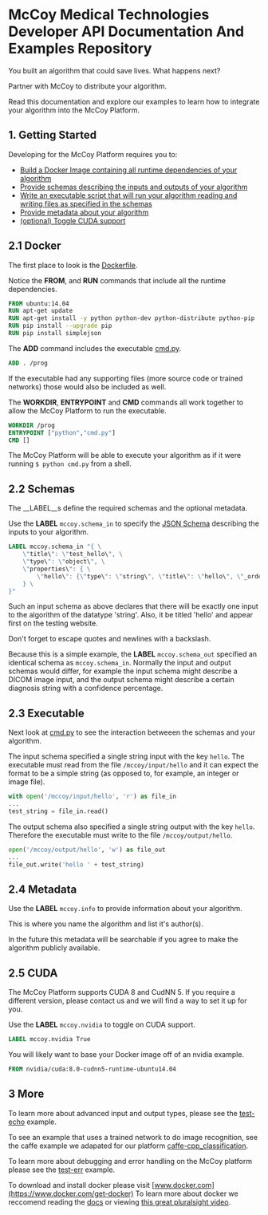 # McCoy Medical Technologies Developer API Documentation And Examples Repository

You built an algorithm that could save lives. What happens next?

Partner with McCoy to distribute your algorithm.

Read this documentation and explore our examples to learn how to integrate your algorithm into the McCoy Platform.

## 1. Getting Started
Developing for the McCoy Platform requires you to:
* [Build a Docker Image containing all runtime dependencies of your algorithm](#21-docker)
* [Provide schemas describing the inputs and outputs of your algorithm](#22-schemas)
* [Write an executable script that will run your algorithm reading and writing files as specified in the schemas](#23-executable)
* [Provide metadata about your algorithm](#24-metadata)
* [(optional) Toggle CUDA support](#25-cuda)

## 2.1 Docker
The first place to look is the [Dockerfile](test-helloworld/Dockerfile).

Notice the __FROM__, and __RUN__ commands that include all the runtime dependencies.
```Dockerfile
FROM ubuntu:14.04
RUN apt-get update
RUN apt-get install -y python python-dev python-distribute python-pip
RUN pip install --upgrade pip
RUN pip install simplejson
```

The __ADD__ command includes the executable [cmd.py](test-helloworld/cmd.py).
```Dockerfile
ADD . /prog
```
If the executable had any supporting files (more source code or trained networks) those would also be included as well.

The __WORKDIR__, __ENTRYPOINT__ and __CMD__ commands all work together to allow the McCoy Platform to run the executable.
```Dockerfile
WORKDIR /prog
ENTRYPOINT ["python","cmd.py"]
CMD []
```
The McCoy Platform will be able to execute your algorithm as if it were running `$ python cmd.py` from a shell.

## 2.2 Schemas
The __LABEL__s define the required schemas and the optional metadata.

Use the __LABEL__ `mccoy.schema_in` to specify the [JSON Schema](http://json-schema.org/) describing 
the inputs to your algorithm.
```Dockerfile
LABEL mccoy.schema_in "{ \
    \"title\": \"test_hello\", \
    \"type\": \"object\", \
    \"properties\": { \
        \"hello\": {\"type\": \"string\", \"title\": \"hello\", \"_order\": 1} \
    } \
}"
```
Such an input schema as above declares that there will be exactly one input to the algorithm of the datatype 'string'.
Also, it be titled 'hello' and appear first on the testing website.

Don't forget to escape quotes and newlines with a backslash.

Because this is a simple example, the __LABEL__ `mccoy.schema_out` specified an identical schema as `mccoy.schema_in`. 
Normally the input and output schemas would differ, for example the input schema might describe a DICOM image input, 
and the output schema might describe a certain diagnosis string with a confidence percentage.

## 2.3 Executable
Next look at [cmd.py](test-helloworld/cmd.py) to see the interaction betweeen the schemas and your algorithm.

The input schema specified a single string input with the key `hello`. The executable must read from the file
`/mccoy/input/hello` and it can expect the format to be a simple string (as opposed to, for example, an integer or image file).
```python
with open('/mccoy/input/hello', 'r') as file_in
...
test_string = file_in.read()
```

The output schema also specified a single string output with the key `hello`. Therefore the executable must 
write to the file `/mccoy/output/hello`.
```python
open('/mccoy/output/hello', 'w') as file_out
...
file_out.write('hello ' + test_string)
```
## 2.4 Metadata
Use the __LABEL__ `mccoy.info` to provide information about your algorithm. 

This is where you name the algorithm and list it's author(s). 

In the future this metadata will be searchable if you agree to make the algorithm publicly available.

## 2.5 CUDA
The McCoy Platform supports CUDA 8 and CudNN 5. If you require a different version, please contact us and we will 
find a way to set it up for you.

Use the __LABEL__ `mccoy.nvidia` to toggle on CUDA support.
```Dockerfile
LABEL mccoy.nvidia True
```

You will likely want to base your Docker image off of an nvidia example.
```Dockerfile
FROM nvidia/cuda:8.0-cudnn5-runtime-ubuntu14.04
```

## 3 More
To learn more about advanced input and output types, please see the [test-echo](test-echo/) example.

To see an example that uses a trained network to do image recognition, see the caffe example we adapated for our platform 
[caffe-cpp_classification](caffe-cpp_classification/).

To learn more about debugging and error handling on the McCoy platform please see the [test-err](test-err/) example.

To download and install docker please visit [www.docker.com](https://www.docker.com/get-docker)
To learn more about docker we reccomend reading the [docs](https://docs.docker.com/) or viewing 
[this great pluralsight video](https://www.pluralsight.com/courses/docker-deep-dive).
